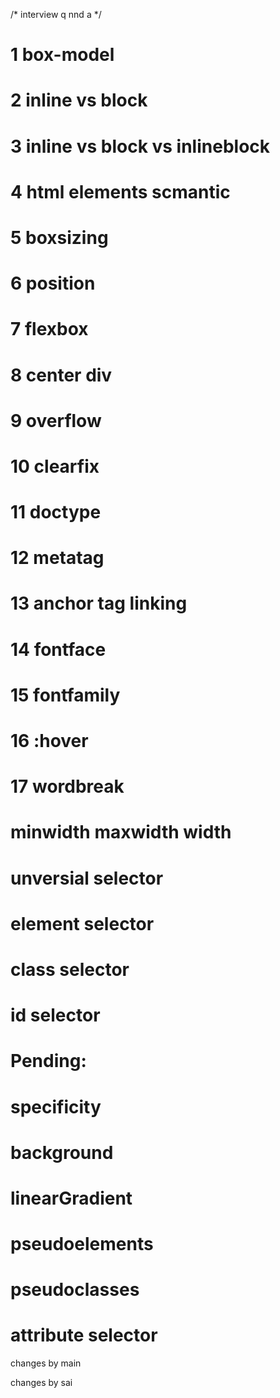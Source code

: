 /* interview q nnd a  */

# 1 box-model
# 2 inline vs block 
# 3 inline vs block vs inlineblock
# 4 html elements  scmantic
# 5 boxsizing
# 6 position
# 7 flexbox
# 8 center div
# 9 overflow
# 10 clearfix
# 11 doctype
# 12 metatag 
# 13 anchor tag linking 
# 14 fontface
# 15 fontfamily
# 16 :hover
# 17 wordbreak
# minwidth maxwidth width 
# unversial selector
# element selector 
# class selector
# id selector

# Pending:
# specificity
# background
# linearGradient
# pseudoelements
# pseudoclasses
# attribute selector 

changes by main

changes by sai